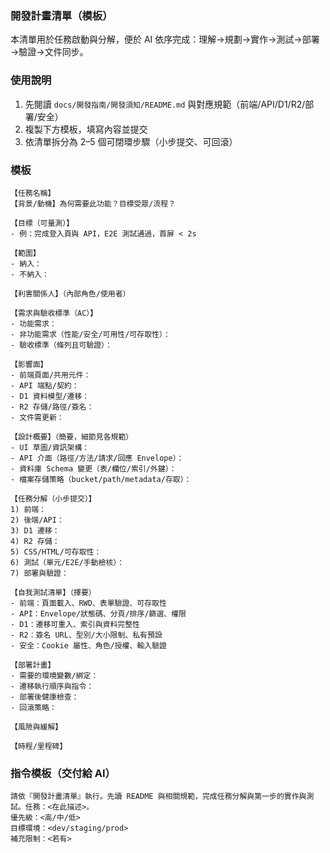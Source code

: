 ### 開發計畫清單（模板）

本清單用於任務啟動與分解，便於 AI 依序完成：理解→規劃→實作→測試→部署→驗證→文件同步。

### 使用說明
1) 先閱讀 `docs/開發指南/開發須知/README.md` 與對應規範（前端/API/D1/R2/部署/安全）
2) 複製下方模板，填寫內容並提交
3) 依清單拆分為 2–5 個可閉環步驟（小步提交、可回滾）

### 模板
```
【任務名稱】
【背景/動機】為何需要此功能？目標受眾/流程？

【目標（可量測）】
- 例：完成登入頁與 API，E2E 測試通過，首屏 < 2s

【範圍】
- 納入：
- 不納入：

【利害關係人】（內部角色/使用者）

【需求與驗收標準（AC）】
- 功能需求：
- 非功能需求（性能/安全/可用性/可存取性）：
- 驗收標準（條列且可驗證）：

【影響面】
- 前端頁面/共用元件：
- API 端點/契約：
- D1 資料模型/遷移：
- R2 存儲/路徑/簽名：
- 文件需更新：

【設計概要】（簡要，細節見各規範）
- UI 草圖/資訊架構：
- API 介面（路徑/方法/請求/回應 Envelope）：
- 資料庫 Schema 變更（表/欄位/索引/外鍵）：
- 檔案存儲策略（bucket/path/metadata/存取）：

【任務分解（小步提交）】
1) 前端：
2) 後端/API：
3) D1 遷移：
4) R2 存儲：
5) CSS/HTML/可存取性：
6) 測試（單元/E2E/手動檢核）：
7) 部署與驗證：

【自我測試清單】（擇要）
- 前端：頁面載入、RWD、表單驗證、可存取性
- API：Envelope/狀態碼、分頁/排序/篩選、權限
- D1：遷移可重入、索引與資料完整性
- R2：簽名 URL、型別/大小限制、私有預設
- 安全：Cookie 屬性、角色/授權、輸入驗證

【部署計畫】
- 需要的環境變數/綁定：
- 遷移執行順序與指令：
- 部署後健康檢查：
- 回滾策略：

【風險與緩解】

【時程/里程碑】
```

### 指令模板（交付給 AI）
```
請依『開發計畫清單』執行。先讀 README 與相關規範，完成任務分解與第一步的實作與測試。任務：<在此描述>。
優先級：<高/中/低>
目標環境：<dev/staging/prod>
補充限制：<若有>
```


